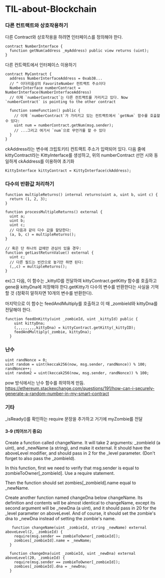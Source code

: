 # TIL-about-Blockchain

### 다른 컨트랙트와 상호작용하기
다른 Contract와 상호작용을 하려면 인터페이스를 정의해야 한다.</br>
~~~
contract NumberInterface {
  function getNum(address _myAddress) public view returns (uint);
}
~~~
다른 컨트랙트에서 인터페이스 이용하기
~~~
contract MyContract {
  address NumberInterfaceAddress = 0xab38... 
  // ^ 이더리움상의 FavoriteNumber 컨트랙트 주소이다 
  NumberInterface numberContract = NumberInterface(NumberInterfaceAddress)
  // 이제 `numberContract`는 다른 컨트랙트를 가리키고 있다. Now `numberContract` is pointing to the other contract

  function someFunction() public {
    // 이제 `numberContract`가 가리키고 있는 컨트랙트에서 `getNum` 함수를 호출할 수 있다: 
    uint num = numberContract.getNum(msg.sender);
    // ...그리고 여기서 `num`으로 무언가를 할 수 있다 
  }
}
~~~
ckAddress라는 변수에 크립토키티 컨트랙트 주소가 입력되어 있다. 다음 줄에 kittyContract라는 KittyInterface를 생성하고, 위의 numberContract 선언 시와 동일하게 ckAddress를 이용하여 초기화
~~~
KittyInterface kittyContract = KittyInterface(ckAddress);
~~~

### 다수의 반환값 처리하기
~~~
function multipleReturns() internal returns(uint a, uint b, uint c) {
  return (1, 2, 3);
}

function processMultipleReturns() external {
  uint a;
  uint b;
  uint c;
  // 다음과 같이 다수 값을 할당한다:
  (a, b, c) = multipleReturns();
}

// 혹은 단 하나의 값에만 관심이 있을 경우: 
function getLastReturnValue() external {
  uint c;
  // 다른 필드는 빈칸으로 놓기만 하면 된다: 
  (,,c) = multipleReturns();
}
~~~
ex)그 다음, 이 함수는 _kittyID를 전달하여 kittyContract.getKitty 함수를 호출하고 gene을 kittyDna에 저장해야 한다.getKitty가 다수의 변수를 반환한다는 사실을 기억할 것 (정확히 말하자면 10개의 변수를 반환한다).

마지막으로 이 함수는 feedAndMultiply를 호출하고 이 때 _zombieId와 kittyDna를 전달해야 한다.
~~~
function feedOnKitty(uint _zombieId, uint _kittyId) public {
    uint kittyDna;
    (,,,,,,,,,kittyDna) = kittyContract.getKitty(_kittyID);
    feedAndMultiply(_zombie, kittyDna);
  }
~~~

### 난수

~~~
uint randNonce = 0;
uint random = uint(keccak256(now, msg.sender, randNonce)) % 100;
randNonce++;
uint random2 = uint(keccak256(now, msg.sender, randNonce)) % 100;
~~~
pow 방식에서는 난수 함수를 취약하게 만듬. 
https://ethereum.stackexchange.com/questions/191/how-can-i-securely-generate-a-random-number-in-my-smart-contract

### 기타
_isReady()를 확인하는 require 문장을 추가하고 거기에 myZombie를 전달

#### 3-9 (띄어쓰기 중요)
Create a function called changeName. It will take 2 arguments: _zombieId (a uint), and _newName (a string), and make it external. It should have the aboveLevel modifier, and should pass in 2 for the _level parameter. (Don't forget to also pass the _zombieId).

In this function, first we need to verify that msg.sender is equal to zombieToOwner[_zombieId]. Use a require statement.

Then the function should set zombies[_zombieId].name equal to _newName.

Create another function named changeDna below changeName. Its definition and contents will be almost identical to changeName, except its second argument will be _newDna (a uint), and it should pass in 20 for the _level parameter on aboveLevel. And of course, it should set the zombie's dna to _newDna instead of setting the zombie's name.

~~~
   function changeName(uint _zombieId, string _newName) external aboveLevel(2, _zombieId) {
    require(msg.sender == zombieToOwner[_zombieId]);
    zombies[_zombieId].name = _newName;
  }

  function changeDna(uint _zombieId, uint _newDna) external aboveLevel(20, _zombieId) {
    require(msg.sender == zombieToOwner[_zombieId]);
    zombies[_zombieId].dna = _newDna;
  }
~~~

